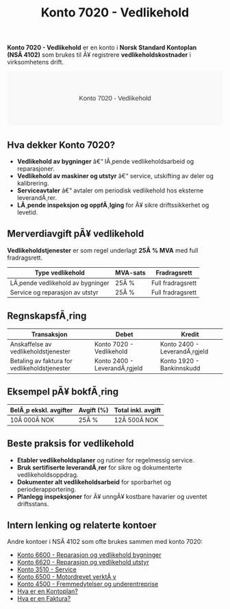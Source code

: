 ﻿---
title: "Konto 7020 - Vedlikehold"
meta_title: "7020-vedlikehold"
meta_description: '**Konto 7020 - Vedlikehold** er en konto i **Norsk Standard Kontoplan (NSÂ 4102)** som brukes til Ã¥ registrere **vedlikeholdskostnader** i virksomhetens drift.'
slug: 7020-vedlikehold
type: blog
layout: pages/single
---

**Konto 7020 - Vedlikehold** er en konto i **Norsk Standard Kontoplan (NSÂ 4102)** som brukes til Ã¥ registrere **vedlikeholdskostnader** i virksomhetens drift.

![Illustrasjon av konto 7020 Vedlikehold](7020-vedlikehold-image.svg)

## Hva dekker Konto 7020?

* **Vedlikehold av bygninger** â€“ lÃ¸pende vedlikeholdsarbeid og reparasjoner.
* **Vedlikehold av maskiner og utstyr** â€“ service, utskifting av deler og kalibrering.
* **Serviceavtaler** â€“ avtaler om periodisk vedlikehold hos eksterne leverandÃ¸rer.
* **LÃ¸pende inspeksjon og oppfÃ¸lging** for Ã¥ sikre driftssikkerhet og levetid.

## Merverdiavgift pÃ¥ vedlikehold

**Vedlikeholdstjenester** er som regel underlagt **25Â % MVA** med full fradragsrett.

| Type vedlikehold                     | MVA-sats | Fradragsrett      |
|--------------------------------------|----------|-------------------|
| LÃ¸pende vedlikehold av bygninger     | 25Â %     | Full fradragsrett |
| Service og reparasjon av utstyr      | 25Â %     | Full fradragsrett |

## RegnskapsfÃ¸ring

| Transaksjon                                     | Debet                    | Kredit                       |
|-------------------------------------------------|--------------------------|------------------------------|
| Anskaffelse av vedlikeholdstjenester            | Konto 7020 - Vedlikehold | Konto 2400 - LeverandÃ¸rgjeld |
| Betaling av faktura for vedlikeholdstjenester   | Konto 2400 - LeverandÃ¸rgjeld | Konto 1920 - Bankinnskudd  |

## Eksempel pÃ¥ bokfÃ¸ring

| BelÃ¸p ekskl. avgifter | Avgift (%) | Total inkl. avgift |
|-----------------------|------------|--------------------|
| 10Â 000Â NOK            | 25Â %       | 12Â 500Â NOK         |

## Beste praksis for vedlikehold

* **Etabler vedlikeholdsplaner** og rutiner for regelmessig service.
* **Bruk sertifiserte leverandÃ¸rer** for sikre og dokumenterte vedlikeholdsoppdrag.
* **Dokumenter alt vedlikeholdsarbeid** for sporbarhet og perioderapportering.
* **Planlegg inspeksjoner** for Ã¥ unngÃ¥ kostbare havarier og uventet driftsstans.

## Intern lenking og relaterte kontoer

Andre kontoer i NSÂ 4102 som ofte brukes sammen med konto 7020:

* [Konto 6600 - Reparasjon og vedlikehold bygninger](/blogs/kontoplan/6600-reparasjon-og-vedlikehold-bygninger "Konto 6600 - Reparasjon og vedlikehold bygninger")
* [Konto 6620 - Reparasjon og vedlikehold utstyr](/blogs/kontoplan/6620-reparasjon-og-vedlikehold-utstyr "Konto 6620 - Reparasjon og vedlikehold utstyr")
* [Konto 3510 - Service](/blogs/kontoplan/3510-service "Konto 3510 - Service")
* [Konto 6500 - Motordrevet verktÃ¸y](/blogs/kontoplan/6500-motordrevet-verktoy "Konto 6500 - Motordrevet verktÃ¸y")
* [Konto 4500 - Fremmedytelser og underentreprise](/blogs/kontoplan/4500-fremmedytelser-og-underentreprise "Konto 4500 - Fremmedytelser og underentreprise")
* [Hva er en Kontoplan?](/blogs/regnskap/hva-er-kontoplan "Hva er en Kontoplan? Komplett Guide til Kontoplaner i Norsk Regnskap")
* [Hva er en Faktura?](/blogs/regnskap/hva-er-en-faktura "Hva er en Faktura? En Guide til Norske Fakturakrav")

